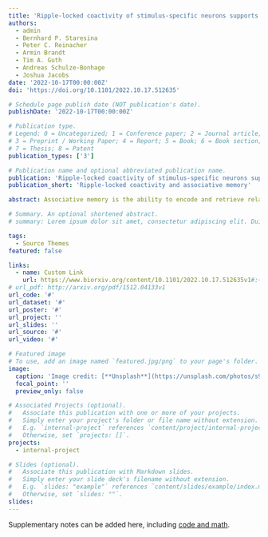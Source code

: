 ```yaml
---
title: 'Ripple-locked coactivity of stimulus-specific neurons supports human associative memory'
authors:
  - admin
  - Bernhard P. Staresina
  - Peter C. Reinacher
  - Armin Brandt
  - Tim A. Guth
  - Andreas Schulze-Bonhage
  - Joshua Jacobs
date: '2022-10-17T00:00:00Z'
doi: 'https://doi.org/10.1101/2022.10.17.512635'

# Schedule page publish date (NOT publication's date).
publishDate: '2022-10-17T00:00:00Z'

# Publication type.
# Legend: 0 = Uncategorized; 1 = Conference paper; 2 = Journal article;
# 3 = Preprint / Working Paper; 4 = Report; 5 = Book; 6 = Book section;
# 7 = Thesis; 8 = Patent
publication_types: ['3']

# Publication name and optional abbreviated publication name.
publication: 'Ripple-locked coactivity of stimulus-specific neurons supports human associative memory'
publication_short: 'Ripple-locked coactivity and associative memory'

abstract: Associative memory is the ability to encode and retrieve relations between different stimuli. To better understand its neural basis, we investigated whether associative memory involves precisely timed spiking of neurons in the medial temporal lobes that exhibit stimulus-specific tuning. Using single-neuron recordings from epilepsy patients performing an associative object–location memory task, we identified the object- and place-specific neurons that encoded the separate elements of each memory. When patients encoded and retrieved particular memories, the relevant object- and place-specific neurons activated synchronously during hippocampal ripples. This ripple-locked coactivity of stimulus-specific neurons emerged over time as the patients’ associative learning progressed. Our results suggest a cellular account of associative memory, in which hippocampal ripples coordinate the activity of specialized cellular populations to facilitate links between stimuli.

# Summary. An optional shortened abstract.
# summary: Lorem ipsum dolor sit amet, consectetur adipiscing elit. Duis posuere tellus ac convallis placerat. Proin tincidunt magna sed ex sollicitudin condimentum.

tags:
  - Source Themes
featured: false

links:
  - name: Custom Link
    url: https://www.biorxiv.org/content/10.1101/2022.10.17.512635v1#:~:text=When%20patients%20encoded%20and%20retrieved,the%20patients'%20associative%20learning%20progressed.
# url_pdf: http://arxiv.org/pdf/1512.04133v1
url_code: '#'
url_dataset: '#'
url_poster: '#'
url_project: ''
url_slides: ''
url_source: '#'
url_video: '#'

# Featured image
# To use, add an image named `featured.jpg/png` to your page's folder.
image:
  caption: 'Image credit: [**Unsplash**](https://unsplash.com/photos/s9CC2SKySJM)'
  focal_point: ''
  preview_only: false

# Associated Projects (optional).
#   Associate this publication with one or more of your projects.
#   Simply enter your project's folder or file name without extension.
#   E.g. `internal-project` references `content/project/internal-project/index.md`.
#   Otherwise, set `projects: []`.
projects:
  - internal-project

# Slides (optional).
#   Associate this publication with Markdown slides.
#   Simply enter your slide deck's filename without extension.
#   E.g. `slides: "example"` references `content/slides/example/index.md`.
#   Otherwise, set `slides: ""`.
slides:
---
```


Supplementary notes can be added here, including [code and math](https://wowchemy.com/docs/content/writing-markdown-latex/).
